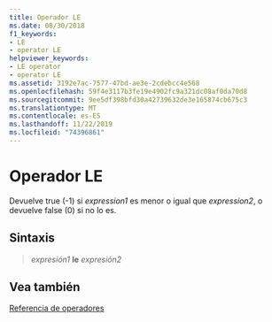 ```yaml
---
title: Operador LE
ms.date: 08/30/2018
f1_keywords:
- LE
- operator LE
helpviewer_keywords:
- LE operator
- operator LE
ms.assetid: 3192e7ac-7577-47bd-ae3e-2cdebcc4e568
ms.openlocfilehash: 59f4e3117b3fe19e4902fc9a321dc08af0da70d8
ms.sourcegitcommit: 9ee5df398bfd30a42739632de3e165874cb675c3
ms.translationtype: MT
ms.contentlocale: es-ES
ms.lasthandoff: 11/22/2019
ms.locfileid: "74396861"
---
```

# <a name="operator-le"></a>Operador LE

Devuelve true (-1) si *expression1* es menor o igual que *expression2*, o devuelve false (0) si no lo es.

## <a name="syntax"></a>Sintaxis

> *expresión1* **le** *expresión2*

## <a name="see-also"></a>Vea también

[Referencia de operadores](operators-reference.md)
